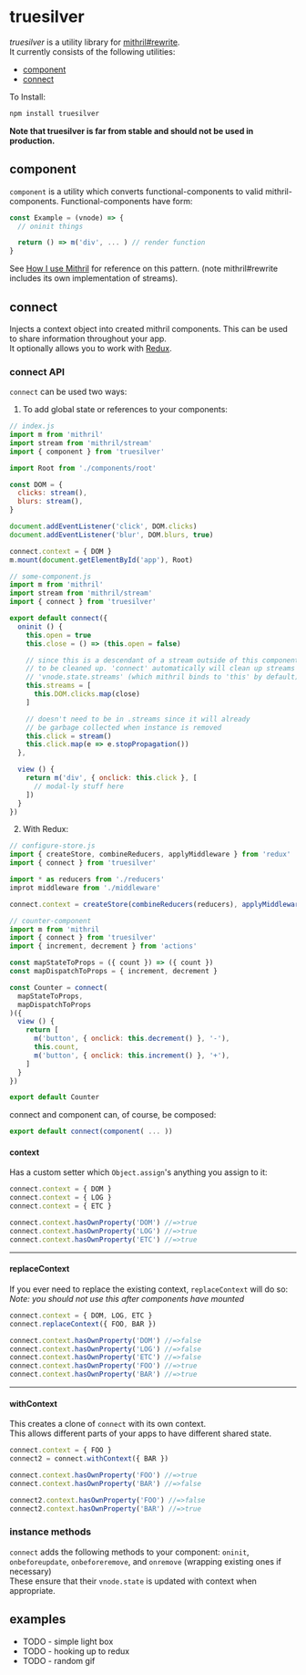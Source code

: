 # truesilver
*truesilver* is a utility library for [mithril#rewrite](https://github.com/lhorie/mithril.js/tree/rewrite).  
It currently consists of the following utilities:  
* [component](#component)  
* [connect](#connect)  
  
To Install:
```bash
npm install truesilver
```
  
**Note that truesilver is far from stable and should not be used in production.**
  
  
## component
`component` is a utility which converts functional-components to valid mithril-components. Functional-components have form:  

```js
const Example = (vnode) => {
  // oninit things

  return () => m('div', ... ) // render function
}
```
See [How I use Mithril](https://james-forbes.com/?/posts/how-i-use-mithril) for reference on this pattern. (note mithril#rewrite includes its own implementation of streams).  


## connect
Injects a context object into created mithril components. This can be used to share information throughout your app.  
It optionally allows you to work with [Redux](https://github.com/reactjs/redux).  

### connect API
`connect` can be used two ways:  
  
1) To add global state or references to your components:
```js
// index.js
import m from 'mithril'
import stream from 'mithril/stream'
import { component } from 'truesilver'

import Root from './components/root'

const DOM = {
  clicks: stream(),
  blurs: stream(),
}

document.addEventListener('click', DOM.clicks)
document.addEventListener('blur', DOM.blurs, true)

connect.context = { DOM }
m.mount(document.getElementById('app'), Root)
```
```js
// some-component.js
import m from 'mithril'
import stream from 'mithril/stream'
import { connect } from 'truesilver'

export default connect({
  oninit () {
    this.open = true
    this.close = () => (this.open = false)

    // since this is a descendant of a stream outside of this component's context it needs
    // to be cleaned up. 'connect' automatically will clean up streams added to
    // 'vnode.state.streams' (which mithril binds to 'this' by default)
    this.streams = [
      this.DOM.clicks.map(close)
    ]

    // doesn't need to be in .streams since it will already
    // be garbage collected when instance is removed
    this.click = stream()
    this.click.map(e => e.stopPropagation())
  },

  view () {
    return m('div', { onclick: this.click }, [
      // modal-ly stuff here
    ])
  }
})
```
  
2) With Redux:  
```js
// configure-store.js
import { createStore, combineReducers, applyMiddleware } from 'redux'
import { connect } from 'truesilver'

import * as reducers from './reducers'
improt middleware from './middleware'

connect.context = createStore(combineReducers(reducers), applyMiddleware(middleware))
```
```js
// counter-component
import m from 'mithril
import { connect } from 'truesilver'
import { increment, decrement } from 'actions'

const mapStateToProps = ({ count }) => ({ count })
const mapDispatchToProps = { increment, decrement }

const Counter = connect(
  mapStateToProps,
  mapDispatchToProps
)({
  view () {
    return [
      m('button', { onclick: this.decrement() }, '-'),
      this.count,
      m('button', { onclick: this.increment() }, '+'),
    ]
  }
})

export default Counter
```
  
  
connect and component can, of course, be composed:  
```js
export default connect(component( ... ))
```
  
  
#### context
Has a custom setter which `Object.assign`'s anything you assign to it:
```js
connect.context = { DOM }
connect.context = { LOG }
connect.context = { ETC }

connect.context.hasOwnProperty('DOM') //=>true
connect.context.hasOwnProperty('LOG') //=>true
connect.context.hasOwnProperty('ETC') //=>true
```
---
#### replaceContext
If you ever need to replace the existing context, `replaceContext` will do so:  
*Note: you should not use this after components have mounted*
```js
connect.context = { DOM, LOG, ETC }
connect.replaceContext({ FOO, BAR })

connect.context.hasOwnProperty('DOM') //=>false
connect.context.hasOwnProperty('LOG') //=>false
connect.context.hasOwnProperty('ETC') //=>false
connect.context.hasOwnProperty('FOO') //=>true
connect.context.hasOwnProperty('BAR') //=>true
```
---
#### withContext
This creates a clone of `connect` with its own context.  
This allows different parts of your apps to have different shared state.
```js
connect.context = { FOO }
connect2 = connect.withContext({ BAR })

connect.context.hasOwnProperty('FOO') //=>true
connect.context.hasOwnProperty('BAR') //=>false

connect2.context.hasOwnProperty('FOO') //=>false
connect2.context.hasOwnProperty('BAR') //=>true
```
  
### instance methods
`connect` adds the following methods to your component: `oninit`, `onbeforeupdate`, `onbeforeremove`, and `onremove` (wrapping existing ones if necessary)  
These ensure that their `vnode.state` is updated with context when appropriate.  
  
  
## examples
* TODO - simple light box  
* TODO - hooking up to redux  
* TODO - random gif  
